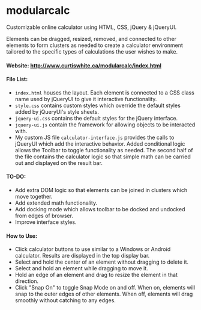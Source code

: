# modularcalc
Customizable online calculator using HTML, CSS, jQuery &amp; jQueryUI.

Elements can be dragged, resized, removed, and connected to other elements to form clusters as needed to create a calculator environment tailored to the specific types of calculations the user wishes to make.

#### Website: http://www.curtiswhite.ca/modularcalc/index.html

#### File List:
- `index.html` houses the layout. Each element is connected to a CSS class name used by jQueryUI to give it interactive functionality.
- `style.css` contains custom styles which override the default styles added by jQueryUI's style sheets.
- `jquery-ui.css` contains the default styles for the jQuery interface.
- `jquery-ui.js` contain the framework for allowing objects to be interacted with. 
- My custom JS file `calculator-interface.js` provides the calls to jQueryUI which add the interactive behavior. Added conditional logic allows the Toolbar to toggle functionality as needed. The second half of the file contains the calculator logic so that simple math can be carried out and displayed on the result bar.

#### TO-DO:
- Add extra DOM logic so that elements can be joined in clusters which move together.
- Add extended math functionality.
- Add docking mode which allows toolbar to be docked and undocked from edges of browser.
- Improve interface styles.

#### How to Use:
- Click calculator buttons to use similar to a Windows or Android calculator. Results are displayed in the top display bar.
- Select and hold the center of an element without dragging to delete it.
- Select and hold an element while dragging to move it.
- Hold an edge of an element and drag to resize the element in that direction.
- Click "Snap On" to toggle Snap Mode on and off. When on, elements will snap to the outer edges of other elements. When off, elements will drag smoothly without catching to any edges.

